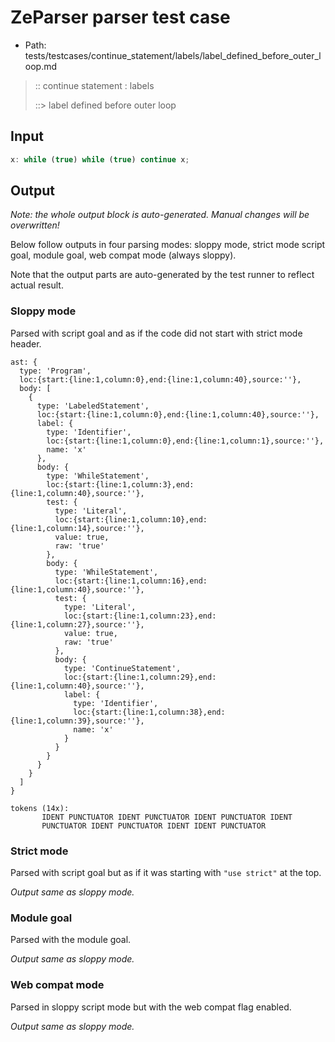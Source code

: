 # ZeParser parser test case

- Path: tests/testcases/continue_statement/labels/label_defined_before_outer_loop.md

> :: continue statement : labels
>
> ::> label defined before outer loop

## Input

`````js
x: while (true) while (true) continue x;
`````

## Output

_Note: the whole output block is auto-generated. Manual changes will be overwritten!_

Below follow outputs in four parsing modes: sloppy mode, strict mode script goal, module goal, web compat mode (always sloppy).

Note that the output parts are auto-generated by the test runner to reflect actual result.

### Sloppy mode

Parsed with script goal and as if the code did not start with strict mode header.

`````
ast: {
  type: 'Program',
  loc:{start:{line:1,column:0},end:{line:1,column:40},source:''},
  body: [
    {
      type: 'LabeledStatement',
      loc:{start:{line:1,column:0},end:{line:1,column:40},source:''},
      label: {
        type: 'Identifier',
        loc:{start:{line:1,column:0},end:{line:1,column:1},source:''},
        name: 'x'
      },
      body: {
        type: 'WhileStatement',
        loc:{start:{line:1,column:3},end:{line:1,column:40},source:''},
        test: {
          type: 'Literal',
          loc:{start:{line:1,column:10},end:{line:1,column:14},source:''},
          value: true,
          raw: 'true'
        },
        body: {
          type: 'WhileStatement',
          loc:{start:{line:1,column:16},end:{line:1,column:40},source:''},
          test: {
            type: 'Literal',
            loc:{start:{line:1,column:23},end:{line:1,column:27},source:''},
            value: true,
            raw: 'true'
          },
          body: {
            type: 'ContinueStatement',
            loc:{start:{line:1,column:29},end:{line:1,column:40},source:''},
            label: {
              type: 'Identifier',
              loc:{start:{line:1,column:38},end:{line:1,column:39},source:''},
              name: 'x'
            }
          }
        }
      }
    }
  ]
}

tokens (14x):
       IDENT PUNCTUATOR IDENT PUNCTUATOR IDENT PUNCTUATOR IDENT
       PUNCTUATOR IDENT PUNCTUATOR IDENT IDENT PUNCTUATOR
`````

### Strict mode

Parsed with script goal but as if it was starting with `"use strict"` at the top.

_Output same as sloppy mode._

### Module goal

Parsed with the module goal.

_Output same as sloppy mode._

### Web compat mode

Parsed in sloppy script mode but with the web compat flag enabled.

_Output same as sloppy mode._
